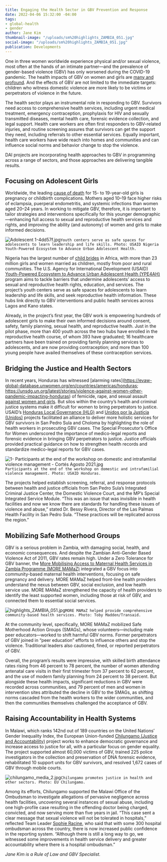 ```yaml
---
title: Engaging the Health Sector in GBV Prevention and Response
date: 2022-04-06 15:32:00 -04:00
tags:
- global-health
- gender
author: Jane Kim
thumbnail-image: "/uploads/sm%20highlights_ZAMBIA_051.jpg"
social-image: "/uploads/sm%20highlights_ZAMBIA_051.jpg"
publication: Developments
---
```


One in three women worldwide experience physical and/or sexual violence, most often at the hands of an intimate partner—and the prevalence of gender-based violence (GBV) has only worsened during the COVID-19 pandemic. The health impacts of GBV on women and girls are [many and profound](https://www.who.int/news-room/fact-sheets/detail/violence-against-women). And the effects of GBV are not limited to the immediate targets: children who witness domestic violence are more likely to be victims or perpetrators of violence in the future.    

The health sector plays an instrumental role in responding to GBV. Survivors need access to comprehensive health services, including urgent medical treatment, emergency contraception, prophylaxis for HIV and sexually transmitted diseases, mental health care, forensic evidence collection, and legal support. Health care workers are often first responders to GBV-related injuries, and routine screening assures that survivors can get the support they need, including referrals to other essential services. Equally important, health care workers have wide reach into homes and communities and can influence social norms and behavior change to stop the violence. 

DAI projects are incorporating health approaches to GBV in programming across a range of sectors, and those approaches are delivering tangible results.

## Focusing on Adolescent Girls

Worldwide, the leading [cause of death](https://www.who.int/news-room/fact-sheets/detail/adolescent-pregnancy#:~:text=Pregnancy%20and%20childbirth%20complications%20are,women%20aged%2015%E2%80%9349%20years.) for 15- to 19-year-old girls is pregnancy or childbirth complications. Mothers aged 10–19 face higher risks of eclampsia, puerperal endometritis, and systemic infections than women aged 20–24 years. In working to mitigate GBV, therefore, it is important to tailor strategies and interventions specifically for this younger demographic—enhancing full access to sexual and reproductive health services and rights, and improving the ability (and autonomy) of women and girls to make informed decisions.

![Adolescent 1-4dd57f.jpg](/uploads/Adolescent%201-4dd57f.jpg)`Youth centers serve as safe spaces for adolescents to learn leadership and life skills. Photo: USAID Nigeria Youth-Powered Ecosystem to Advance Urban Adolescent Health.`

Nigeria has the largest number of [child brides](https://www.unicef.org/nigeria/child-protection#:~:text=Abuse%20in%20all%20its%20forms,been%20victims%20of%20sexual%20violence) in Africa, with more than 23 million girls and women married as children, mostly from poor and rural communities. The U.S. Agency for International Development (USAID) [Youth-Powered Ecosystem to Advance Urban Adolescent Health (YPE4AH)](https://www.dai.com/our-work/projects/nigeria-improving-adolescent-health-and-well-being-in-urban-areas) program aims to tackle barriers that undermine adolescents’ access to sexual and reproductive health rights, education, and services. The project’s youth centers serve as safe spaces for adolescents to learn leadership and life skills, and seek reproductive health information. These hubs link directly to GBV interventions and public health services across Lagos and Kano states. 

Already, in the project’s first year, the GBV work is empowering hundreds of adolescent girls to make their own informed decisions around consent, safety, family planning, sexual health, and reproductive health. Just in the pilot phase, more than 400 youth across the two hubs have enrolled in the reproductive health course, of whom 393 have graduated; 16 healthcare partners have been trained on providing family planning services to adolescents, and are now providing contraception; and more than 100 young people have availed themselves of these contraception services. 

## Bridging the Justice and Health Sectors

In recent years, Honduras has witnessed [alarming rates](https://evaw-global-database.unwomen.org/en/countries/americas/honduras; https://unsdg.un.org/latest/stories/violence-against-women-other-pandemic-impacting-honduras) of femicide, rape, and sexual assault [against women and girls](https://www.togetherforgirls.org/wp-content/uploads/2019-Honduras-VACS-Report-English.pdf). But silos within the country’s health and criminal justice systems make it difficult for women to bring perpetrators to justice. USAID’s [Honduras Local Governance (HLG)](https://www.dai.com/our-work/projects/honduras-local-governance-activity-hlg) and [Unidos por la Justicia (Unidos)](https://www.dai.com/our-work/projects/honduras-united-for-justice) projects facilitated an alliance to deliver more holistic services for GBV survivors in San Pedro Sula and Choloma by highlighting the role of health workers in prosecuting GBV cases. The Special Prosecutor’s Office for Women underscored the importance of medico-legal reports and forensic evidence in bringing GBV perpetrators to justice. Justice officials provided practical guidance on how to strengthen health records and standardize medico-legal reports for GBV cases. 

![1- Participants at the end of the workshop on domestic and intrafamilial violence management - Cortés Agosto 2021.jpg](/uploads/1-%20Participants%20at%20the%20end%20of%20the%20workshop%20on%20domestic%20and%20intrafamilial%20violence%20management%20-%20Corte%CC%81s%20Agosto%202021.jpg)`Participants at the end of the workshop on domestic and intrafamilial violence management. Photo: USAID Honduras.`

The projects helped establish screening, referral, and response protocols between health and justice officials from San Pedro Sula’s Integrated Criminal Justice Center, the Domestic Violence Court, and the MP’s Special Integrated Service Module. “This was an issue that was invisible in health facilities and now we know there are standards for handling these issues of violence and abuse,” stated Dr. Bessy Rivera, Director of the Las Palmas Health Facility in San Pedro Sula. “These practices will be replicated across the region.” 

## Mobilizing Safe Motherhood Groups

GBV is a serious problem in Zambia, with damaging social, health, and economic consequences. And despite the Zambian Anti-Gender Based Violence Act of 2011, GBV rates remain high. Under a Zero Tolerance for GBV banner, the [More Mobilising Access to Maternal Health Services in Zambia Programme (MORE MAMaZ)](https://www.dai.com/our-work/projects/zambia-more-mobilising-access-to-maternal-health-services) integrated a GBV focus into community-based maternal health interventions, focusing on safe pregnancy and delivery. MORE MAMaZ helped front-line health providers understand the nexus between GBV, social exclusion, and low health service use. MORE MAMaZ strengthened the capacity of health providers to identify the least supported women, including those at risk of GBV, and connected them to essential social services. 

![highlights_ZAMBIA_051.jpg](/uploads/highlights_ZAMBIA_051.jpg)`MORE MAMaZ helped provide comprehensive community-based health services. Photo: Toby Madden/Transaid.`

At the community level, specifically, MORE MAMaZ mobilized Safe Motherhood Action Groups (SMAGs), whose volunteers—including male peer educators—worked to shift harmful GBV norms. Former perpetrators of GBV joined in “peer education” efforts to influence others and stop the violence. Traditional leaders also cautioned, fined, or reported perpetrators of GBV.      

Overall, the program’s results were impressive, with skilled birth attendance rates rising from 46 percent to 78 percent, the number of women attending antenatal care visits in their first trimester from 37 percent to 62 percent, and the use of modern family planning from 24 percent to 38 percent. But alongside these health impacts, significant reductions in GBV were recorded across communities, and 79 percent of men and women in intervention sites attributed the decline in GBV to the SMAGs, as shifting norms cascaded from the health workers to the wider communities, and then the communities themselves challenged the acceptance of GBV.  

## Raising Accountability in Health Systems 

In Malawi, which ranks 142nd out of 189 countries on the United Nations’ Gender Inequality Index, the European Union-funded [Chilungamo (Justice and Accountability)](https://www.dai.com/our-work/projects/malawi-justice-and-accountability-programme-chilungamo) project works to enhance democratic governance and increase access to justice for all, with a particular focus on gender equality. The project supported almost 60,000 victims of GBV, trained 225 police investigators in the collection and preservation of DNA forensic evidence, rehabilitated 10 support units for GBV survivors, and resolved 1,672 cases of GBV through mobile courts. 

![chilungamo_media_2.jpg](/uploads/chilungamo_media_2.jpg)`Chilungamo promotes justice in health and other sectors. Photo: EU Chilungamo.`

Among its efforts, Chilungamo supported the Malawi Office of the Ombudsman to investigate allegations of pervasive negligence across health facilities, uncovering several instances of sexual abuse, including one high-profile case resulting in the offending doctor being charged, convicted, and now serving more than five years in jail. “This case sent a clear message that sexual violence will not be tolerated in hospitals,” reflected Team Leader [Sophie Racine](https://www.linkedin.com/in/sophie-racine-426a8319/), who said that with some 300 hospital ombudsman across the country, there is now increased public confidence in the reporting system. “Although there is still a long way to go, we witnessed some improvements in health service delivery and greater accountability where there is a hospital ombudsman.” 

*Jane Kim is a Rule of Law and GBV Specialist.*